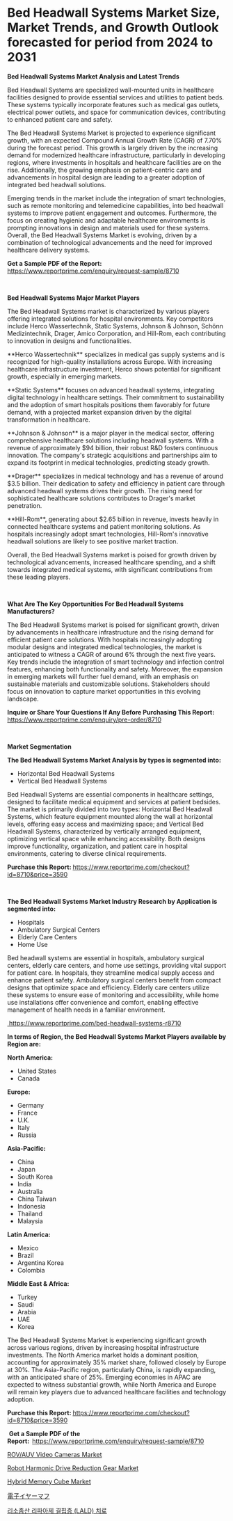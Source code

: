 <p><h1>Bed Headwall Systems Market Size, Market Trends, and Growth Outlook forecasted for period from 2024 to 2031</h1></p><p><strong>Bed Headwall Systems Market Analysis and Latest Trends</strong></p>
<p><p>Bed Headwall Systems are specialized wall-mounted units in healthcare facilities designed to provide essential services and utilities to patient beds. These systems typically incorporate features such as medical gas outlets, electrical power outlets, and space for communication devices, contributing to enhanced patient care and safety.</p><p>The Bed Headwall Systems Market is projected to experience significant growth, with an expected Compound Annual Growth Rate (CAGR) of 7.70% during the forecast period. This growth is largely driven by the increasing demand for modernized healthcare infrastructure, particularly in developing regions, where investments in hospitals and healthcare facilities are on the rise. Additionally, the growing emphasis on patient-centric care and advancements in hospital design are leading to a greater adoption of integrated bed headwall solutions.</p><p>Emerging trends in the market include the integration of smart technologies, such as remote monitoring and telemedicine capabilities, into bed headwall systems to improve patient engagement and outcomes. Furthermore, the focus on creating hygienic and adaptable healthcare environments is prompting innovations in design and materials used for these systems. Overall, the Bed Headwall Systems Market is evolving, driven by a combination of technological advancements and the need for improved healthcare delivery systems.</p></p>
<p><strong>Get a Sample PDF of the Report:&nbsp;</strong> <a href="https://www.reportprime.com/enquiry/request-sample/8710">https://www.reportprime.com/enquiry/request-sample/8710</a></p>
<p>&nbsp;</p>
<p><strong>Bed Headwall Systems Major Market Players</strong></p>
<p><p>The Bed Headwall Systems market is characterized by various players offering integrated solutions for hospital environments. Key competitors include Herco Wassertechnik, Static Systems, Johnson & Johnson, Schönn Medizintechnik, Drager, Amico Corporation, and Hill-Rom, each contributing to innovation in designs and functionalities.</p><p>**Herco Wassertechnik** specializes in medical gas supply systems and is recognized for high-quality installations across Europe. With increasing healthcare infrastructure investment, Herco shows potential for significant growth, especially in emerging markets.</p><p>**Static Systems** focuses on advanced headwall systems, integrating digital technology in healthcare settings. Their commitment to sustainability and the adoption of smart hospitals positions them favorably for future demand, with a projected market expansion driven by the digital transformation in healthcare.</p><p>**Johnson & Johnson** is a major player in the medical sector, offering comprehensive healthcare solutions including headwall systems. With a revenue of approximately $94 billion, their robust R&D fosters continuous innovation. The company's strategic acquisitions and partnerships aim to expand its footprint in medical technologies, predicting steady growth.</p><p>**Drager** specializes in medical technology and has a revenue of around $3.5 billion. Their dedication to safety and efficiency in patient care through advanced headwall systems drives their growth. The rising need for sophisticated healthcare solutions contributes to Drager's market penetration.</p><p>**Hill-Rom**, generating about $2.65 billion in revenue, invests heavily in connected healthcare systems and patient monitoring solutions. As hospitals increasingly adopt smart technologies, Hill-Rom's innovative headwall solutions are likely to see positive market traction.</p><p>Overall, the Bed Headwall Systems market is poised for growth driven by technological advancements, increased healthcare spending, and a shift towards integrated medical systems, with significant contributions from these leading players.</p></p>
<p>&nbsp;</p>
<p><strong>What Are The Key Opportunities For Bed Headwall Systems Manufacturers?</strong></p>
<p><p>The Bed Headwall Systems market is poised for significant growth, driven by advancements in healthcare infrastructure and the rising demand for efficient patient care solutions. With hospitals increasingly adopting modular designs and integrated medical technologies, the market is anticipated to witness a CAGR of around 6% through the next five years. Key trends include the integration of smart technology and infection control features, enhancing both functionality and safety. Moreover, the expansion in emerging markets will further fuel demand, with an emphasis on sustainable materials and customizable solutions. Stakeholders should focus on innovation to capture market opportunities in this evolving landscape.</p></p>
<p><strong>Inquire or Share Your Questions If Any Before Purchasing This Report:</strong> <a href="https://www.reportprime.com/enquiry/pre-order/8710">https://www.reportprime.com/enquiry/pre-order/8710</a></p>
<p>&nbsp;</p>
<p><strong>Market Segmentation</strong></p>
<p><strong>The Bed Headwall Systems Market Analysis by types is segmented into:</strong></p>
<p><ul><li>Horizontal Bed Headwall Systems</li><li>Vertical Bed Headwall Systems</li></ul></p>
<p><p>Bed Headwall Systems are essential components in healthcare settings, designed to facilitate medical equipment and services at patient bedsides. The market is primarily divided into two types: Horizontal Bed Headwall Systems, which feature equipment mounted along the wall at horizontal levels, offering easy access and maximizing space; and Vertical Bed Headwall Systems, characterized by vertically arranged equipment, optimizing vertical space while enhancing accessibility. Both designs improve functionality, organization, and patient care in hospital environments, catering to diverse clinical requirements.</p></p>
<p><strong>Purchase this Report:&nbsp;</strong><a href="https://www.reportprime.com/checkout?id=8710&price=3590">https://www.reportprime.com/checkout?id=8710&price=3590</a></p>
<p>&nbsp;</p>
<p><strong>The Bed Headwall Systems Market Industry Research by Application is segmented into:</strong></p>
<p><ul><li>Hospitals</li><li>Ambulatory Surgical Centers</li><li>Elderly Care Centers</li><li>Home Use</li></ul></p>
<p><p>Bed headwall systems are essential in hospitals, ambulatory surgical centers, elderly care centers, and home use settings, providing vital support for patient care. In hospitals, they streamline medical supply access and enhance patient safety. Ambulatory surgical centers benefit from compact designs that optimize space and efficiency. Elderly care centers utilize these systems to ensure ease of monitoring and accessibility, while home use installations offer convenience and comfort, enabling effective management of health needs in a familiar environment.</p></p>
<p><a href="https://www.reportprime.com/bed-headwall-systems-r8710">&nbsp;https://www.reportprime.com/bed-headwall-systems-r8710</a></p>
<p><strong>In terms of Region, the Bed Headwall Systems Market Players available by Region are:</strong></p>
<p>
    <p> <strong> North America: </strong>
        <ul>
            <li>United States</li>
            <li>Canada</li>
        </ul>
        </p> 
    <p> <strong> Europe: </strong>
        <ul>
            <li>Germany</li>
            <li>France</li>
            <li>U.K.</li>
            <li>Italy</li>
            <li>Russia</li>
        </ul>
        </p> 
    <p> <strong> Asia-Pacific: </strong>
        <ul>
            <li>China</li>
            <li>Japan</li>
            <li>South Korea</li>
            <li>India</li>
            <li>Australia</li>
            <li>China Taiwan</li>
            <li>Indonesia</li>
            <li>Thailand</li>
            <li>Malaysia</li>
        </ul>
        </p> 
    <p> <strong> Latin America: </strong>
        <ul>
            <li>Mexico</li>
            <li>Brazil</li>
            <li>Argentina Korea</li>
            <li>Colombia</li>
        </ul>
        </p> 
    <p> <strong> Middle East & Africa: </strong>
        <ul>
            <li>Turkey</li>
            <li>Saudi</li>
            <li>Arabia</li>
            <li>UAE</li>
            <li>Korea</li>
        </ul>
    </p>
    </p>
<p><p>The Bed Headwall Systems Market is experiencing significant growth across various regions, driven by increasing hospital infrastructure investments. The North America market holds a dominant position, accounting for approximately 35% market share, followed closely by Europe at 30%. The Asia-Pacific region, particularly China, is rapidly expanding, with an anticipated share of 25%. Emerging economies in APAC are expected to witness substantial growth, while North America and Europe will remain key players due to advanced healthcare facilities and technology adoption.</p></p>
<p><strong>Purchase this Report: </strong><a href="https://www.reportprime.com/checkout?id=8710&price=3590">https://www.reportprime.com/checkout?id=8710&price=3590</a></p>
<p>&nbsp;<strong>Get a Sample PDF of the Report:&nbsp;&nbsp;</strong><a href="https://www.reportprime.com/enquiry/request-sample/8710">https://www.reportprime.com/enquiry/request-sample/8710</a></p>
<p><strong></strong></p>
<p><p><a href="https://issuu.com/reportprime-2/docs/rovauv-video-cameras-market-size-20_d2a321ed26a5ae">ROV/AUV Video Cameras Market</a></p><p><a href="https://issuu.com/reportprime-2/docs/robot-harmonic-drive-reduction-gear_b6ae9b36384efc">Robot Harmonic Drive Reduction Gear Market</a></p><p><a href="https://www.linkedin.com/pulse/global-hybrid-memory-cube-market-trends-innovations-f70dc?trackingId=bThdZhczRseCNsL7W8Gn6A%3D%3D">Hybrid Memory Cube Market</a></p><p><a href="https://medium.com/@scotttyesha/electronic-ear-muffs-market-%E3%81%AE%E3%82%B0%E3%83%AD%E3%83%BC%E3%83%90%E3%83%AB%E5%B8%82%E5%A0%B4%E6%A6%82%E8%A6%81%E3%81%AF-%E4%B8%96%E7%95%8C%E3%81%8A%E3%82%88%E3%81%B3%E4%B8%BB%E8%A6%81%E5%B8%82%E5%A0%B4%E3%81%AB%E3%81%8A%E3%81%91%E3%82%8B%E6%A5%AD%E7%95%8C%E3%81%AB%E5%BD%B1%E9%9F%BF%E3%82%92%E4%B8%8E%E3%81%88%E3%82%8B%E4%B8%BB%E8%A6%81%E3%81%AA%E3%83%88%E3%83%AC%E3%83%B3%E3%83%89%E3%81%AB%E3%81%A4%E3%81%84%E3%81%A6-%E7%8B%AC%E8%87%AA%E3%81%AE%E8%A6%96%E7%82%B9%E3%82%92%E6%8F%90%E4%BE%9B%E3%81%97%E3%81%BE%E3%81%99-1a03c2acd8f1">電子イヤーマフ</a></p><p><a href="https://medium.com/@iarhbiqv81/%EC%84%B8%EA%B3%84-lysosomal-acid-lipase-deficiency-lald-treatment-market-%EC%9D%80-2024%EC%97%90%EC%84%9C-2031%EB%A1%9C-%EC%97%B0%ED%8F%89%EA%B7%A0-%EC%A6%9D%EA%B0%80%EC%9C%A8%EC%9D%84-%EB%B3%B4%EC%9D%BC-%EA%B2%83%EC%9C%BC%EB%A1%9C-%EC%98%88%EC%83%81%EB%90%A9%EB%8B%88%EB%8B%A4-8d5557c919a3">리소좀산 리파아제 결핍증 (LALD) 치료</a></p></p>